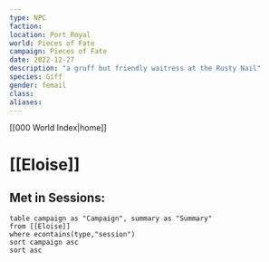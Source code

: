 ```yaml
---
type: NPC
faction: 
location: Port Royal
world: Pieces of Fate
campaign: Pieces of Fate
date: 2022-12-27
description: "a gruff but friendly waitress at the Rusty Nail"
species: Giff
gender: femail
class: 
aliases:
---
```

[[000 World Index|home]]
# [[Eloise]]

## Met in Sessions:
```dataview
table campaign as "Campaign", summary as "Summary"
from [[Eloise]]
where econtains(type,"session")
sort campaign asc
sort asc
```